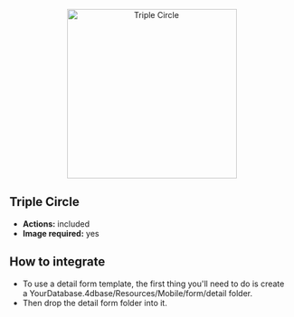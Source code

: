 <p align="center"><img src="https://developer.4d.com/4d-for-ios/docs/assets/en/templates/Triple-Circle-Detail-form.gif" alt="Triple Circle" height="auto" width="300"></p>

## Triple Circle

* **Actions:** included
* **Image required:** yes

## How to integrate

* To use a detail form template, the first thing you'll need to do is create a YourDatabase.4dbase/Resources/Mobile/form/detail folder.
* Then drop the detail form folder into it.
